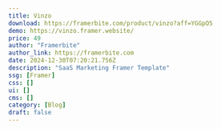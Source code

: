 ```yaml
---
title: Vinzo
download: https://framerbite.com/product/vinzo?aff=YGGpO5
demo: https://vinzo.framer.website/
price: 49
author: "Framerbite"
author_link: https://framerbite.com
date: 2024-12-30T07:20:21.756Z
description: "SaaS Marketing Framer Template"
ssg: [Framer]
css: []
ui: []
cms: []
category: [Blog]
draft: false
---
```

